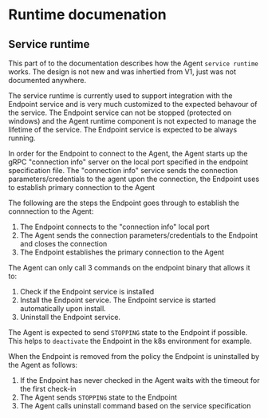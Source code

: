 # Runtime documenation


## Service runtime

This part of to the documentation describes how the Agent ```service runtime``` works. The design is not new and was inhertied from V1, just was not documented anywhere.

The service runtime is currently used to support integration with the Endpoint service and is very much customized to the expected behavour of the service. The Endpoint service can not be stopped (protected on windows) and the Agent runtime component is not expected to manage the lifetime of the service. The Endpoint service is expected to be always running.

In order for the Endpoint to connect to the Agent, the Agent starts up the gRPC "connection info" server on the local port specified in the endpoint specification file. The "connection info" service sends the connection parameters/credentials to the agent upon the connection, the Endpoint uses to establish primary connection to the Agent

The following are the steps the Endpoint goes through to establish the connnection to the Agent:
1. The Endpoint connects to the "connection info" local port
2. The Agent sends the connection parameters/credentials to the Endpoint and closes the connection
3. The Endpoint establishes the primary connection to the Agent

The Agent can only call 3 commands on the endpoint binary that allows it to:
1. Check if the Endpoint service is installed
2. Install the Endpoint service. The Endpoint service is started automatically upon install.
3. Uninstall the Endpoint service.


The Agent is expected to send ```STOPPING``` state to the Endpoint if possible. This helps to ```deactivate``` the Endpoint in the k8s environment for example.

When the Endpoint is removed from the policy the Endpoint is uninstalled by the Agent as follows:
1. If the Endpoint has never checked in the Agent waits with the timeout for the first check-in
2. The Agent sends ```STOPPING``` state to the Endpoint
3. The Agent calls uninstall command based on the service specification